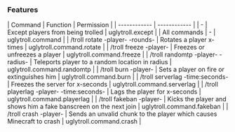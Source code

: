 ### Features
| Command | Function | Permission |
| ------------ | ------------ |
| - | Except players from being trolled | uglytroll.except |
| All commands | - | uglytroll.command |
| /troll rotate -player- -rounds- | Rotates a player x-times | uglytroll.command.rotate |
| /troll freeze -player- | Freezes or unfreezes a player | uglytroll.command.freeze |
| /troll randomtp -player- -radius- | Teleports player to a random location in radius | uglytroll.command.randomtp |
| /troll burn -player- | Sets a player on fire or extinguishes him | uglytroll.command.burn |
| /troll serverlag -time:seconds- | Freezes the server for x-seconds | uglytroll.command.serverlag |
| /troll playerlag -player- -time:seconds- | Lags the player for x-seconds | uglytroll.command.playerlag |
| /troll fakeban -player- | Kicks the player and shows him a fake banscreen on the next join | uglytroll.command.fakeban |
| /troll crash -player- | Sends an unvalid chunk to the player which causes Minecraft to crash | uglytroll.command.crash |
